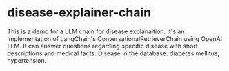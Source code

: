 # disease-explainer-chain

This is a demo for a LLM chain for disease explanaition. It's an implementation of LangChain's ConversationalRetrieverChain using OpenAI LLM. It can answer questions regarding specific disease with short descriptions and medical facts. Disease in the database: diabetes mellitus, hypertension.
